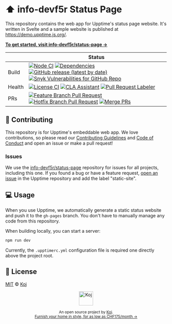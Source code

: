 # ⬆️ info-devf5r Status Page

This repository contains the web app for Upptime's status page website. It's written in Svelte and a sample website is published at https://demo.upptime.js.org/.

[**To get started, visit info-devf5r/status-page →**](https://github.com/info-devf5r/status-page)

<!-- prettier-ignore-start -->
|   | Status |
| - | - |
| Build | [![Node CI](https://github.com/info-devf5r/status-page/workflows/Node%20CI/badge.svg)](https://github.com/info-devf5r/status-page/actions?query=workflow%3A%22Node+CI%22) [![Dependencies](https://img.shields.io/librariesio/github/upptime/status-page)](https://libraries.io/github/upptime/status-page) [![GitHub release (latest by date)](https://img.shields.io/github/v/release/upptime/status-page)](https://github.com/info-devf5r/status-page/releases) [![Snyk Vulnerabilities for GitHub Repo](https://img.shields.io/snyk/vulnerabilities/github/upptime/status-page)](https://snyk.io/test/github/upptime/status-page) |
| Health | [![License CI](https://github.com/info-devf5r/status-page/workflows/License%20CI/badge.svg)](https://github.com/info-devf5r/status-page/actions?query=workflow%3A%22License+CI%22) [![CLA Assistant](https://github.com/info-devf5r/status-page/workflows/CLA%20Assistant/badge.svg)](https://github.com/info-devf5r/status-page/actions?query=workflow%3A%22CLA+Assistant%22) [![Pull Request Labeler](https://github.com/info-devf5r/status-page/workflows/Pull%20Request%20Labeler/badge.svg)](https://github.com/info-devf5r/status-page/actions?query=workflow%3A%22Pull+Request+Labeler%22) |
| PRs | [![Feature Branch Pull Request](https://github.com/info-devf5r/status-page/workflows/Feature%20Branch%20Pull%20Request/badge.svg)](https://github.com/info-devf5r/status-page/actions?query=workflow%3A%22Feature+Branch+Pull+Request%22) [![Hotfix Branch Pull Request](https://github.com/info-devf5r/status-page/workflows/Hotfix%20Branch%20Pull%20Request/badge.svg)](https://github.com/info-devf5r/status-page/actions?query=workflow%3A%22Hotfix+Branch+Pull+Request%22) [![Merge PRs](https://github.com/info-devf5r/status-page/workflows/Merge%20PRs/badge.svg)](https://github.com/info-devf5r/status-page/actions?query=workflow%3A%22Merge+PRs%22) |
<!-- prettier-ignore-end -->

## 🎁 Contributing

This repository is for Upptime's embeddable web app. We love contributions, so please read our [Contributing Guidelines](https://github.com/upptime-js/.github/blob/master/CONTRIBUTING.md) and [Code of Conduct](https://github.com/upptime-js/.github/blob/master/CODE_OF_CONDUCT.md) and open an issue or make a pull request!

### Issues

We use the [info-devf5r/status-page](https://github.com/info-devf5r/status-page) repository for issues for all projects, including this one. If you found a bug or have a feature request, [open an issue](https://github.com/info-devf5r/status-page/issues) in the Upptime repository and add the label "static-site".

## 💻 Usage

When you use Upptime, we automatically generate a static status website and push it to the `gh-pages` branch. You don't have to manually manage any code from this repository.

When building locally, you can start a server:

```bash
npm run dev
```

Currently, the `.upptimerc.yml` configuration file is required one directly above the project root.

## 📄 License

[MIT](./LICENSE) © [Koj](https://koj.co) 

<p align="center">
  <a href="https://koj.co">
    <img width="44" alt="Koj" src="https://kojcdn.com/v1598284251/website-v2/koj-github-footer_m089ze.svg">
  </a> 
</p>
<p align="center">
  <sub>An open source project by <a href="https://koj.co">Koj</a>. <br> <a href="https://koj.co">Furnish your home in style, for as low as CHF175/month →</a></sub>
</p>
